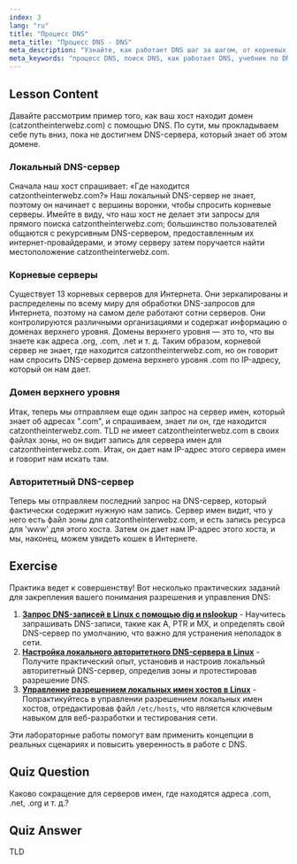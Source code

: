 ```yaml
---
index: 3
lang: "ru"
title: "Процесс DNS"
meta_title: "Процесс DNS - DNS"
meta_description: "Узнайте, как работает DNS шаг за шагом, от корневых серверов до авторитетного DNS. Поймите процесс поиска DNS для начинающих и опытных пользователей."
meta_keywords: "процесс DNS, поиск DNS, как работает DNS, учебник по DNS, DNS для начинающих, Linux DNS, TLD, корневые серверы"
---
```


## Lesson Content

Давайте рассмотрим пример того, как ваш хост находит домен (catzontheinterwebz.com) с помощью DNS. По сути, мы прокладываем себе путь вниз, пока не достигнем DNS-сервера, который знает об этом домене.

### Локальный DNS-сервер

Сначала наш хост спрашивает: «Где находится catzontheinterwebz.com?» Наш локальный DNS-сервер не знает, поэтому он начинает с вершины воронки, чтобы спросить корневые серверы. Имейте в виду, что наш хост не делает эти запросы для прямого поиска catzontheinterwebz.com; большинство пользователей общаются с рекурсивным DNS-сервером, предоставленным их интернет-провайдерами, и этому серверу затем поручается найти местоположение catzontheinterwebz.com.

### Корневые серверы

Существует 13 корневых серверов для Интернета. Они зеркалированы и распределены по всему миру для обработки DNS-запросов для Интернета, поэтому на самом деле работают сотни серверов. Они контролируются различными организациями и содержат информацию о доменах верхнего уровня. Домены верхнего уровня — это то, что вы знаете как адреса .org, .com, .net и т. д. Таким образом, корневой сервер не знает, где находится catzontheinterwebz.com, но он говорит нам спросить DNS-сервер домена верхнего уровня .com по IP-адресу, который он нам дает.

### Домен верхнего уровня

Итак, теперь мы отправляем еще один запрос на сервер имен, который знает об адресах ".com", и спрашиваем, знает ли он, где находится catzontheinterwebz.com. TLD не имеет catzontheinterwebz.com в своих файлах зоны, но он видит запись для сервера имен для catzontheinterwebz.com. Итак, он дает нам IP-адрес этого сервера имен и говорит нам искать там.

### Авторитетный DNS-сервер

Теперь мы отправляем последний запрос на DNS-сервер, который фактически содержит нужную нам запись. Сервер имен видит, что у него есть файл зоны для catzontheinterwebz.com, и есть запись ресурса для 'www' для этого хоста. Затем он дает нам IP-адрес этого хоста, и мы, наконец, можем увидеть кошек в Интернете.

## Exercise

Практика ведет к совершенству! Вот несколько практических заданий для закрепления вашего понимания разрешения и управления DNS:

1. **[Запрос DNS-записей в Linux с помощью dig и nslookup](https://labex.io/ru/labs/linux-query-dns-records-in-linux-with-dig-and-nslookup)** - Научитесь запрашивать DNS-записи, такие как A, PTR и MX, и определять свой DNS-сервер по умолчанию, что важно для устранения неполадок в сети.
2. **[Настройка локального авторитетного DNS-сервера в Linux](https://labex.io/ru/labs/linux-set-up-a-local-authoritative-dns-server-on-linux)** - Получите практический опыт, установив и настроив локальный авторитетный DNS-сервер, определив зоны и протестировав разрешение DNS.
3. **[Управление разрешением локальных имен хостов в Linux](https://labex.io/ru/labs/linux-manage-local-hostname-resolution-in-linux)** - Попрактикуйтесь в управлении разрешением локальных имен хостов, отредактировав файл `/etc/hosts`, что является ключевым навыком для веб-разработки и тестирования сети.

Эти лабораторные работы помогут вам применить концепции в реальных сценариях и повысить уверенность в работе с DNS.

## Quiz Question

Каково сокращение для серверов имен, где находятся адреса .com, .net, .org и т. д.?

## Quiz Answer

TLD
